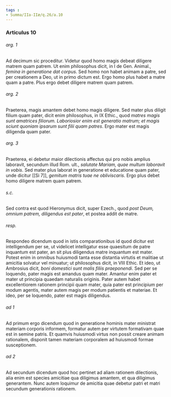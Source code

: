 ```yaml
---
tags : 
- Summa/IIa-IIæ/q.26/a.10
---
```


### Articulus 10

###### arg. 1
Ad decimum sic proceditur. Videtur quod homo magis debeat diligere matrem quam patrem. Ut enim philosophus dicit, in I de Gen. Animal., *femina in generatione dat corpus*. Sed homo non habet animam a patre, sed per creationem a Deo, ut in primo dictum est. Ergo homo plus habet a matre quam a patre. Plus ergo debet diligere matrem quam patrem.

###### arg. 2
Praeterea, magis amantem debet homo magis diligere. Sed mater plus diligit filium quam pater, dicit enim philosophus, in IX Ethic., quod *matres magis sunt amatrices filiorum. Laboriosior enim est generatio matrum; et magis sciunt quoniam ipsarum sunt filii quam patres*. Ergo mater est magis diligenda quam pater.

###### arg. 3
Praeterea, ei debetur maior dilectionis affectus qui pro nobis amplius laboravit, secundum illud Rom. ult., *salutate Mariam, quae multum laboravit in vobis*. Sed mater plus laborat in generatione et educatione quam pater, unde dicitur [[Si 7]], *gemitum matris tuae ne obliviscaris*. Ergo plus debet homo diligere matrem quam patrem.

###### s.c.
Sed contra est quod Hieronymus dicit, super Ezech., quod *post Deum, omnium patrem, diligendus est pater*, et postea addit de matre.

###### resp.
Respondeo dicendum quod in istis comparationibus id quod dicitur est intelligendum per se, ut videlicet intelligatur esse quaesitum de patre inquantum est pater, an sit plus diligendus matre inquantum est mater. Potest enim in omnibus huiusmodi tanta esse distantia virtutis et malitiae ut amicitia solvatur vel minuatur; ut philosophus dicit, in VIII Ethic. Et ideo, ut Ambrosius dicit, *boni domestici sunt malis filiis praeponendi*. Sed per se loquendo, pater magis est amandus quam mater. Amantur enim pater et mater ut principia quaedam naturalis originis. Pater autem habet excellentiorem rationem principii quam mater, quia pater est principium per modum agentis, mater autem magis per modum patientis et materiae. Et ideo, per se loquendo, pater est magis diligendus.

###### ad 1
Ad primum ergo dicendum quod in generatione hominis mater ministrat materiam corporis informem, formatur autem per virtutem formativam quae est in semine patris. Et quamvis huiusmodi virtus non possit creare animam rationalem, disponit tamen materiam corporalem ad huiusmodi formae susceptionem.

###### ad 2
Ad secundum dicendum quod hoc pertinet ad aliam rationem dilectionis, alia enim est species amicitiae qua diligimus amantem, et qua diligimus generantem. Nunc autem loquimur de amicitia quae debetur patri et matri secundum generationis rationem.

